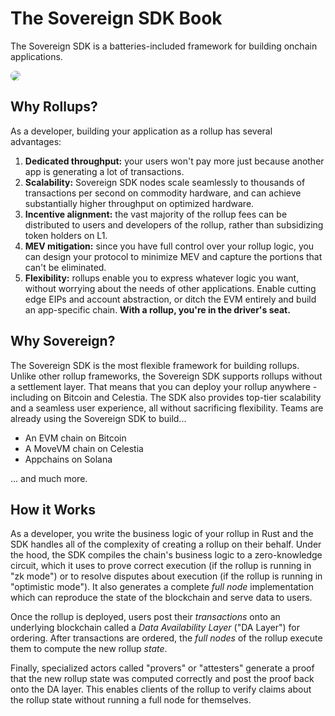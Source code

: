 # The Sovereign SDK Book

The Sovereign SDK is a batteries-included framework for building onchain
applications.

<img src="https://github.com/Sovereign-Labs/sovereign-sdk/blob/nightly/assets/banner.jpg?raw=true" style="border-radius: 10px">

## Why Rollups?

As a developer, building your application as a rollup has several advantages:

1. **Dedicated throughput:** your users won't pay more just because another app
   is generating a lot of transactions.
1. **Scalability:** Sovereign SDK nodes scale seamlessly to thousands of
   transactions per second on commodity hardware, and can achieve substantially
   higher throughput on optimized hardware.
1. **Incentive alignment:** the vast majority of the rollup fees can be
   distributed to users and developers of the rollup, rather than subsidizing
   token holders on L1.
1. **MEV mitigation:** since you have full control over your rollup logic, you
   can design your protocol to minimize MEV and capture the portions that can't
   be eliminated.
1. **Flexibility:** rollups enable you to express whatever logic you want,
   without worrying about the needs of other applications. Enable cutting edge
   EIPs and account abstraction, or ditch the EVM entirely and build an
   app-specific chain. **With a rollup, you're in the driver's seat.**

## Why Sovereign?

The Sovereign SDK is the most flexible framework for building rollups. Unlike
other rollup frameworks, the Sovereign SDK supports rollups without a settlement
layer. That means that you can deploy your rollup anywhere - including on
Bitcoin and Celestia. The SDK also provides top-tier scalability and a seamless
user experience, all without sacrificing flexibility. Teams are already using
the Sovereign SDK to build...

- An EVM chain on Bitcoin
- A MoveVM chain on Celestia
- Appchains on Solana

... and much more.

## How it Works

As a developer, you write the business logic of your rollup in Rust and the SDK
handles all of the complexity of creating a rollup on their behalf. Under the
hood, the SDK compiles the chain's business logic to a zero-knowledge circuit,
which it uses to prove correct execution (if the rollup is running in "zk mode")
or to resolve disputes about execution (if the rollup is running in "optimistic
mode"). It also generates a complete _full node_ implementation which can
reproduce the state of the blockchain and serve data to users.

Once the rollup is deployed, users post their _transactions_ onto an underlying
blockchain called a _Data Availability Layer_ ("DA Layer") for ordering. After
transactions are ordered, the _full nodes_ of the rollup execute them to compute
the new rollup _state_.

Finally, specialized actors called "provers" or "attesters" generate a proof
that the new rollup state was computed correctly and post the proof back onto
the DA layer. This enables clients of the rollup to verify claims about the
rollup state without running a full node for themselves.
